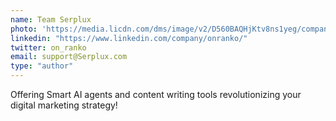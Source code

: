 ```yaml
---
name: Team Serplux
photo: 'https://media.licdn.com/dms/image/v2/D560BAQHjKtv8ns1yeg/company-logo_200_200/B56ZYQDQ1KHQAI-/0/1744026013471/onranko_logo?e=1752105600&v=beta&t=NCwWF2x3V_TdRfkTf08HoUk0buXnSzkBEeRVi3B8hWw'
linkedin: "https://www.linkedin.com/company/onranko/"
twitter: on_ranko
email: support@Serplux.com
type: "author"
---
```

Offering Smart AI agents and content writing tools revolutionizing your digital marketing strategy!
